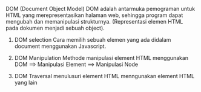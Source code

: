 DOM (Document Object Model)
DOM adalah antarmuka pemograman untuk HTML yang merepresentasikan halaman web, sehingga program dapat mengubah dan memanipulasi strukturnya. (Representasi elemen HTML pada dokumen menjadi sebuah object).

1. DOM selection
Cara memilih sebuah elemen yang ada didalam document menggunakan Javascript.


2. DOM Manipulation Methode
manipulasi element HTML menggunakan DOM
==> Manipulasi Element
==> Manipulasi Node

3. DOM Traversal
menulusuri element HTML menngunakan element HTML yang lain
